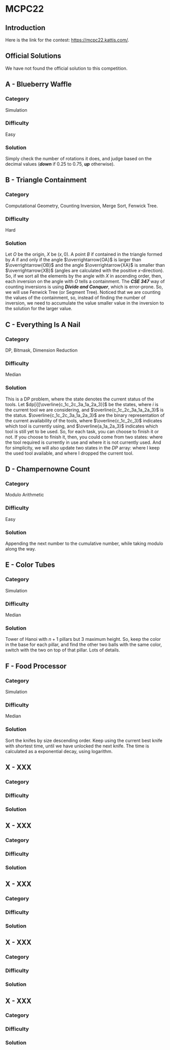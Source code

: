 # MCPC22

## Introduction
Here is the link for the contest: https://mcpc22.kattis.com/. 

## Official Solutions
We have not found the official solution to this competition.  

## A - Blueberry Waffle
### Category
Simulation
### Difficulty
Easy
### Solution
Simply check the number of rotations it does, and judge based on the decimal values (___down___ if 0.25 to 0.75, ___up___ otherwise).

## B - Triangle Containment
### Category
Computational Geometry, Counting Inversion, Merge Sort, Fenwick Tree.
### Difficulty
Hard
### Solution
Let $O$ be the origin, $X$ be $(x, 0)$. A point $B$ if contained in the triangle formed by $A$ if and only if the angle $\overrightarrow{OA}$ is larger than $\overrightarrow{OB}$ and the angle $\overrightarrow{XA}$ is smaller than $\overrightarrow{XB}$ (angles are calculated with the positive $x$-direction). So, if we sort all the elements by the angle with $X$ in ascending order, then, each inversion on the angle with $O$ tells a containment. The ___CSE 347___ way of counting inversions is using ___Divide and Conquer___, which is error-prone. So, we will use Fenwick Tree (or Segment Tree). Noticed that we are counting the values of the containment, so, instead of finding the number of inversion, we need to accumulate the value smaller value in the inversion to the solution for the larger value.

## C - Everything Is A Nail
### Category
DP, Bitmask, Dimension Reduction
### Difficulty
Median
### Solution
This is a DP problem, where the state denotes the current status of the tools. Let $dp[i][\overline{c_1c_2c_3a_1a_2a_3}]$ be the states, where $i$ is the current tool we are considering, and $\overline{c_1c_2c_3a_1a_2a_3}$ is the status. $\overline{c_1c_2c_3a_1a_2a_3}$ are the binary representation of the current availability of the tools, where $\overline{c_1c_2c_3}$ indicates which tool is currently using, and $\overline{a_1a_2a_3}$ indicates which tool is still yet to be used. So, for each task, you can choose to finish it or not. If you choose to finish it, then, you could come from two states: where the tool required is currently in use and where it is not currently used. And for simplicity, we will also update two states in the $DP$ array: where I keep the used tool available, and where I dropped the current tool.

## D - Champernowne Count
### Category
Modulo Arithmetic
### Difficulty
Easy
### Solution
Appending the next number to the cumulative number, while taking modulo along the way.

## E - Color Tubes
### Category
Simulation
### Difficulty
Median
### Solution
Tower of Hanoi with $n+1$ pillars but $3$ maximum height. So, keep the color in the base for each pillar, and find the other two balls with the same color, switch with the two on top of that pillar. Lots of details.

## F - Food Processor
### Category
Simulation
### Difficulty
Median
### Solution
Sort the knifes by size descending order. Keep using the current best knife with shortest time, until we have unlocked the next knife. The time is calculated as a exponential decay, using logarithm.

## X - XXX
### Category
### Difficulty
### Solution

## X - XXX
### Category
### Difficulty
### Solution

## X - XXX
### Category
### Difficulty
### Solution

## X - XXX
### Category
### Difficulty
### Solution

## X - XXX
### Category
### Difficulty
### Solution